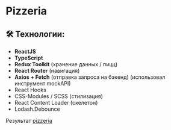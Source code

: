 # Pizzeria
## 🛠 Технологии:
- **ReactJS**
- **TypeScript**
- **Redux Toolkit** (хранение данных / пицц)
- **React Router** (навигация)
- **Axios + Fetch** (отправка запроса на бэкенд) (использовал инструмент mockAPI)
- React Hooks 
- CSS-Modules / SCSS (стилизация)
- React Content Loader (скелетон)
- Lodash.Debounce

Результат [pizzeria](https://geratw.github.io/Pizzeria/)
